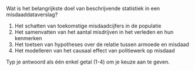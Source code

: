 Wat is het belangrijkste doel van beschrijvende statistiek in een misdaaddataverslag?

1.	Het schatten van toekomstige misdaadcijfers in de populatie
2.	Het samenvatten van het aantal misdrijven in het verleden en hun kenmerken
3.	Het toetsen van hypotheses over de relatie tussen armoede en misdaad
4.	Het modelleren van het causaal effect van politiewerk op misdaad

Typ je antwoord als één enkel getal (1-4) om je keuze aan te geven.

